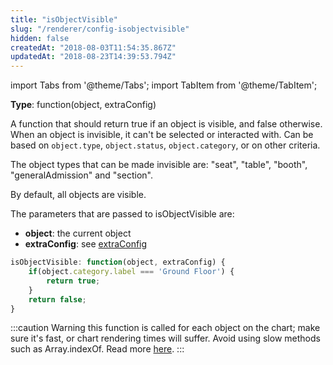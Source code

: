```yaml
---
title: "isObjectVisible"
slug: "/renderer/config-isobjectvisible"
hidden: false
createdAt: "2018-08-03T11:54:35.867Z"
updatedAt: "2018-08-23T14:39:53.794Z"
---
```


import Tabs from '@theme/Tabs';
import TabItem from '@theme/TabItem';

**Type**: function(object, extraConfig)  

A function that should return true if an object is visible, and false otherwise. When an object is invisible, it can't be selected or interacted with. Can be based on `object.type`, `object.status`, `object.category`, or on other criteria.

The object types that can be made invisible are: "seat", "table", "booth", "generalAdmission" and "section". 

By default, all objects are visible.

The parameters that are passed to isObjectVisible are:

* **object**: the current object
* **extraConfig**: see [extraConfig](renderer-config-extraconfig) 

```javascript
isObjectVisible: function(object, extraConfig) {
    if(object.category.label === 'Ground Floor') {
        return true;
    }
    return false;
}
```

:::caution Warning
this function is called for each object on the chart; make sure it's fast, or chart rendering times will suffer. Avoid using slow methods such as Array.indexOf. Read more [here](http://support.seats.io/integrating-seats-io/performance-tips-for-renderer-callbacks).
:::

